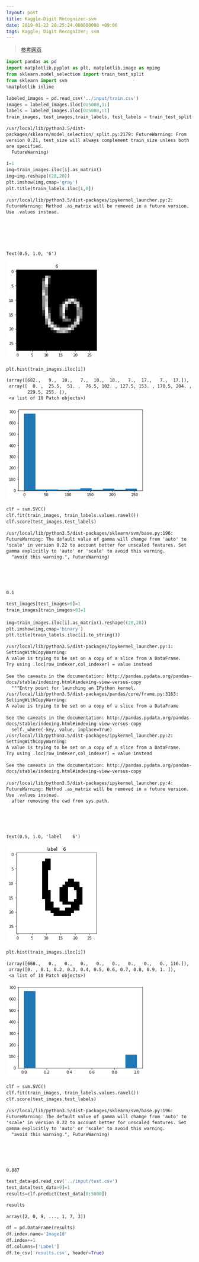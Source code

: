 ```yaml
---
layout: post
title: Kaggle-Digit Recognizer-svm
date: 2019-01-22 20:25:24.000000000 +09:00
tags: Kaggle; Digit Recognizer; svm
---
```


> [参考网页](https://www.kaggle.com/archaeocharlie/a-beginner-s-approach-to-classification)

```python
import pandas as pd
import matplotlib.pyplot as plt, matplotlib.image as mpimg
from sklearn.model_selection import train_test_split
from sklearn import svm
%matplotlib inline
```


```python
labeled_images = pd.read_csv('../input/train.csv')
images = labeled_images.iloc[0:5000,1:]
labels = labeled_images.iloc[0:5000,:1]
train_images, test_images,train_labels, test_labels = train_test_split(images, labels, train_size=0.8, random_state=0)
```

    /usr/local/lib/python3.5/dist-packages/sklearn/model_selection/_split.py:2179: FutureWarning: From version 0.21, test_size will always complement train_size unless both are specified.
      FutureWarning)



```python
i=1
img=train_images.iloc[i].as_matrix()
img=img.reshape((28,28))
plt.imshow(img,cmap='gray')
plt.title(train_labels.iloc[i,0])
```

    /usr/local/lib/python3.5/dist-packages/ipykernel_launcher.py:2: FutureWarning: Method .as_matrix will be removed in a future version. Use .values instead.
      





    Text(0.5, 1.0, '6')




![图片1](https://github.com/ZhengWG/Imgs_blog/raw/master/Kaggle_Digit%20Recognizer_svm/1.png)



```python
plt.hist(train_images.iloc[i])
```




    (array([682.,   9.,  10.,   7.,  10.,  18.,   7.,  17.,   7.,  17.]),
     array([  0. ,  25.5,  51. ,  76.5, 102. , 127.5, 153. , 178.5, 204. ,
            229.5, 255. ]),
     <a list of 10 Patch objects>)




![图片2](https://github.com/ZhengWG/Imgs_blog/raw/master/Kaggle_Digit%20Recognizer_svm/2.png)



```python
clf = svm.SVC()
clf.fit(train_images, train_labels.values.ravel())
clf.score(test_images,test_labels)
```

    /usr/local/lib/python3.5/dist-packages/sklearn/svm/base.py:196: FutureWarning: The default value of gamma will change from 'auto' to 'scale' in version 0.22 to account better for unscaled features. Set gamma explicitly to 'auto' or 'scale' to avoid this warning.
      "avoid this warning.", FutureWarning)





    0.1




```python
test_images[test_images>0]=1
train_images[train_images>0]=1

img=train_images.iloc[i].as_matrix().reshape((28,28))
plt.imshow(img,cmap='binary')
plt.title(train_labels.iloc[i].to_string())
```

    /usr/local/lib/python3.5/dist-packages/ipykernel_launcher.py:1: SettingWithCopyWarning: 
    A value is trying to be set on a copy of a slice from a DataFrame.
    Try using .loc[row_indexer,col_indexer] = value instead
    
    See the caveats in the documentation: http://pandas.pydata.org/pandas-docs/stable/indexing.html#indexing-view-versus-copy
      """Entry point for launching an IPython kernel.
    /usr/local/lib/python3.5/dist-packages/pandas/core/frame.py:3163: SettingWithCopyWarning: 
    A value is trying to be set on a copy of a slice from a DataFrame
    
    See the caveats in the documentation: http://pandas.pydata.org/pandas-docs/stable/indexing.html#indexing-view-versus-copy
      self._where(-key, value, inplace=True)
    /usr/local/lib/python3.5/dist-packages/ipykernel_launcher.py:2: SettingWithCopyWarning: 
    A value is trying to be set on a copy of a slice from a DataFrame.
    Try using .loc[row_indexer,col_indexer] = value instead
    
    See the caveats in the documentation: http://pandas.pydata.org/pandas-docs/stable/indexing.html#indexing-view-versus-copy
      
    /usr/local/lib/python3.5/dist-packages/ipykernel_launcher.py:4: FutureWarning: Method .as_matrix will be removed in a future version. Use .values instead.
      after removing the cwd from sys.path.





    Text(0.5, 1.0, 'label    6')




![图片3](https://github.com/ZhengWG/Imgs_blog/raw/master/Kaggle_Digit%20Recognizer_svm/3.png)



```python
plt.hist(train_images.iloc[i])
```




    (array([668.,   0.,   0.,   0.,   0.,   0.,   0.,   0.,   0., 116.]),
     array([0. , 0.1, 0.2, 0.3, 0.4, 0.5, 0.6, 0.7, 0.8, 0.9, 1. ]),
     <a list of 10 Patch objects>)




![图片4](https://github.com/ZhengWG/Imgs_blog/raw/master/Kaggle_Digit%20Recognizer_svm/4.png)



```python
clf = svm.SVC()
clf.fit(train_images, train_labels.values.ravel())
clf.score(test_images,test_labels)
```

    /usr/local/lib/python3.5/dist-packages/sklearn/svm/base.py:196: FutureWarning: The default value of gamma will change from 'auto' to 'scale' in version 0.22 to account better for unscaled features. Set gamma explicitly to 'auto' or 'scale' to avoid this warning.
      "avoid this warning.", FutureWarning)





    0.887




```python
test_data=pd.read_csv('../input/test.csv')
test_data[test_data>0]=1
results=clf.predict(test_data[0:5000])
```


```python
results
```




    array([2, 0, 9, ..., 1, 7, 3])




```python
df = pd.DataFrame(results)
df.index.name='ImageId'
df.index+=1
df.columns=['Label']
df.to_csv('results.csv', header=True)
```
